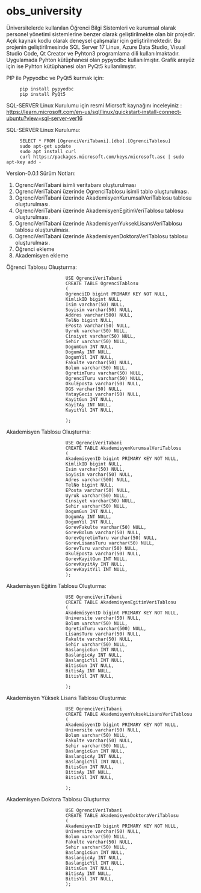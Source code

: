 # obs_university
Üniversitelerde kullanılan Öğrenci Bilgi Sistemleri ve kurumsal olarak personel yönetimi sistemlerine benzer olarak geliştirilmekte olan bir projedir. Açık kaynak kodlu olarak deneysel çalışmalar için geliştirilmektedir. Bu projenin geliştirilmesinde SQL Server 17 Linux, Azure Data Studio, Visual Studio Code, Qt Creator ve Pyhton3 programlama dili kullanılmaktadır. Uygulamada Pyhton kütüphanesi olan pypyodbc kullanılmıştır. Grafik arayüz için ise Pyhton kütüphanesi olan PyQt5 kullanılmıştır.

PIP ile Pypyodbc ve PyQt5 kurmak için:

         pip install pypyodbc
         pip install PyQt5

SQL-SERVER Linux Kurulumu için resmi Micrsoft kaynağını inceleyiniz : https://learn.microsoft.com/en-us/sql/linux/quickstart-install-connect-ubuntu?view=sql-server-ver16

SQL-SERVER Linux Kurulumu:

         SELECT * FROM [OgrenciVeriTabani].[dbo].[OgrenciTablosu]
         sudo apt-get update 
         sudo apt install curl 
         curl https://packages.microsoft.com/keys/microsoft.asc | sudo apt-key add -


Version-0.0.1 Sürüm Notları:
  1. OgrenciVeriTabani isimli veritabanı oluşturulması
  2. OgrenciVeriTabani üzerinde OgrenciTablosu isimli tablo oluşturulması.
  3. OgrenciVeriTabani üzerinde AkademisyenKurumsalVeriTablosu tablosu oluşturulması.
  4. OgrenciVeriTabani üzerinde AkademisyenEgitimVeriTablosu tablosu oluşturulması.
  5. OgrenciVeriTabani üzerinde AkademisyenYuksekLisansVeriTablosu tablosu oluşturulması.
  6. OgrenciVeriTabani üzerinde AkademisyenDoktoraVeriTablosu tablosu oluşturulması.
  7. Öğrenci ekleme
  8. Akademisyen ekleme



Öğrenci Tablosu Olıuşturma:

                          USE OgrenciVeriTabani
                          CREATE TABLE OgrenciTablosu
                          (
                          OgrenciID bigint PRIMARY KEY NOT NULL,
                          KimlikID bigint NULL,
                          Isim varchar(50) NULL,
                          Soyisim varchar(50) NULL,
                          Addres varchar(500) NULL,
                          TelNo bigint NULL,
                          EPosta varchar(50) NULL,
                          Uyruk varchar(50) NULL,
                          Cinsiyet varchar(50) NULL,
                          Sehir varchar(50) NULL,
                          DogumGun INT NULL,
                          DogumAy INT NULL,
                          DogumYil INT NULL,
                          Fakulte varchar(50) NULL,
                          Bolum varchar(50) NULL,
                          OgretimTuru varchar(50) NULL,
                          OgrenciTuru varchar(50) NULL,
                          OkulEposta varchar(50) NULL,
                          DGS varchar(50) NULL,
                          YatayGecis varchar(50) NULL,
                          KayitGun INT NULL,
                          KayitAy INT NULL,
                          KayitYil INT NULL,

                          );
Akademisyen Tablosu Olıuşturma:

                          USE OgrenciVeriTabani
                          CREATE TABLE AkademisyenKurumsalVeriTablosu
                          (
                          AkademisyenID bigint PRIMARY KEY NOT NULL,
                          KimlikID bigint NULL,
                          Isim varchar(50) NULL,
                          Soyisim varchar(50) NULL,
                          Adres varchar(500) NULL,
                          TelNo bigint NULL,
                          EPosta varchar(50) NULL,
                          Uyruk varchar(50) NULL,
                          Cinsiyet varchar(50) NULL,
                          Sehir varchar(50) NULL,
                          DogumGun INT NULL,
                          DogumAy INT NULL,
                          DogumYil INT NULL,
                          GorevFakulte varchar(50) NULL,
                          GorevBolum varchar(50) NULL,
                          GorevOgretimTuru varchar(50) NULL,
                          GorevLisansTuru varchar(50) NULL,
                          GorevTuru varchar(50) NULL,
                          OkulEposta varchar(50) NULL,
                          GorevKayitGun INT NULL,
                          GorevKayitAy INT NULL,
                          GorevKayitYil INT NULL,
                          );
                          
Akademisyen Eğitim Tablosu Oluşturma:

                          USE OgrenciVeriTabani
                          CREATE TABLE AkademisyenEgitimVeriTablosu
                          (
                          AkademisyenID bigint PRIMARY KEY NOT NULL,
                          Universite varchar(50) NULL,
                          Bolum varchar(50) NULL,
                          OgretimTuru varchar(500) NULL,
                          LisansTuru varchar(50) NULL,
                          Fakulte varchar(50) NULL,
                          Sehir varchar(50) NULL,
                          BaslangicGun INT NULL,
                          BaslangicAy INT NULL,
                          BaslangicYil INT NULL,
                          BitisGun INT NULL,
                          BitisAy INT NULL,
                          BitisYil INT NULL,

                          );
Akademisyen Yüksek Lisans Tablosu Oluşturma:

                          USE OgrenciVeriTabani
                          CREATE TABLE AkademisyenYuksekLisansVeriTablosu
                          (
                          AkademisyenID bigint PRIMARY KEY NOT NULL,
                          Universite varchar(50) NULL,
                          Bolum varchar(50) NULL,
                          Fakulte varchar(50) NULL,
                          Sehir varchar(50) NULL,
                          BaslangicGun INT NULL,
                          BaslangicAy INT NULL,
                          BaslangicYil INT NULL,
                          BitisGun INT NULL,
                          BitisAy INT NULL,
                          BitisYil INT NULL,

                          );
                          
Akademisyen Doktora Tablosu Oluşturma:

                          USE OgrenciVeriTabani
                          CREATE TABLE AkademisyenDoktoraVeriTablosu
                          (
                          AkademisyenID bigint PRIMARY KEY NOT NULL,
                          Universite varchar(50) NULL,
                          Bolum varchar(50) NULL,
                          Fakulte varchar(50) NULL,
                          Sehir varchar(50) NULL,
                          BaslangicGun INT NULL,
                          BaslangicAy INT NULL,
                          BaslangicYil INT NULL,
                          BitisGun INT NULL,
                          BitisAy INT NULL,
                          BitisYil INT NULL,
                          );
